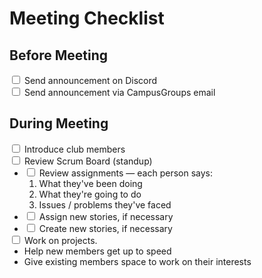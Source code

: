 # Meeting Checklist

<form>
    <h2 id="before-meeting">Before Meeting</h2>
    <div>
        <label for="announcement-discord">
            <input type="checkbox" id="announcement-discord" />
            Send announcement on Discord</label>
    </div>
    <div>
        <label for="announcement-email">
            <input type="checkbox" id="announcement-email" />
            Send announcement via CampusGroups email</label>
    </div>
    <h2 id="during-meeting">During Meeting</h2>
    <div>
        <label for="introduce">
            <input type="checkbox" id="introduce" />
            Introduce club members</label>
    </div>
    <div>
        <label for="scrum">
            <input type="checkbox" id="scrum" />
            Review Scrum Board (standup)</label>
        <ul style="margin-top: 0; margin-bottom: 0;">
            <li>
                <label for="scrum-2">
                    <input type="checkbox" id="scrum-2" />
                    Review assignments &mdash; each person says:
                    <ol style="margin-top: 0;">
                        <li>
                            What they've been doing
                        </li>
                        <li>
                            What they're going to do
                        </li>
                        <li>
                            Issues / problems they've faced
                        </li>
                    </ol>
                </label>
            </li>
            <li>
                <label for="scrum-3">
                    <input type="checkbox" id="scrum-3" />
                    Assign new stories, if necessary</label>
            </li>
            <li>
                <label for="scrum-4">
                    <input type="checkbox" id="scrum-4" />
                    Create new stories, if necessary</label>
            </li>
        </ul>
    </div>
    <div>
        <label for="work"> 
            <input type="checkbox" id="work" />
            Work on projects.
            <ul style="margin-top: 0; margin-bottom: 0;">
                <li>
                    Help new members get up to speed
                </li>
                <li>
                    Give existing members space to work on their interests
                </li>
            </ul>
        </label>
    </div>
</form>

